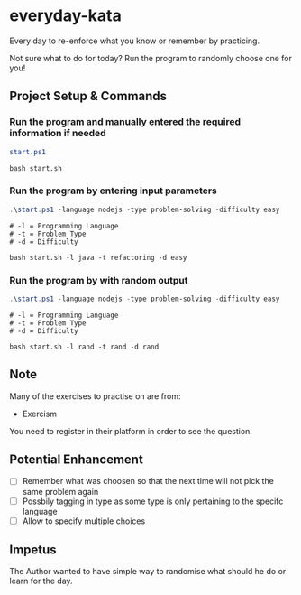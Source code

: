 # everyday-kata

Every day to re-enforce what you know or remember by practicing.

Not sure what to do for today? Run the program to randomly choose one for you!

## Project Setup & Commands

### Run the program and manually entered the required information if needed

```powershell
start.ps1
```

```shell
bash start.sh
```

### Run the program by entering input parameters

```powershell
.\start.ps1 -language nodejs -type problem-solving -difficulty easy
```

```shell
# -l = Programming Language
# -t = Problem Type
# -d = Difficulty

bash start.sh -l java -t refactoring -d easy
```

### Run the program by with random output

```powershell
.\start.ps1 -language nodejs -type problem-solving -difficulty easy
```

```shell
# -l = Programming Language
# -t = Problem Type
# -d = Difficulty

bash start.sh -l rand -t rand -d rand
```

## Note

Many of the exercises to practise on are from:

* Exercism

You need to register in their platform in order to see the question.

## Potential Enhancement

- [ ] Remember what was choosen so that the next time will not pick the same problem again
- [ ] Possbily tagging in type as some type is only pertaining to the specifc language
- [ ] Allow to specify multiple choices

## Impetus

The Author wanted to have simple way to randomise what should he do or learn for the day.
